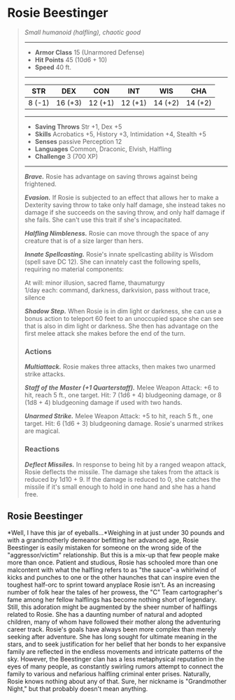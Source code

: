 # Rosie Beestinger
>*Small humanoid (halfling), chaotic good*
>___
>- **Armor Class** 15 (Unarmored Defense)
>- **Hit Points** 45 (10d6 + 10)
>- **Speed** 40 ft.
>___
>|STR|DEX|CON|INT|WIS|CHA|
>|:---:|:---:|:---:|:---:|:---:|:---:|
>|8 (-1)|16 (+3)|12 (+1)|12 (+1)|14 (+2)|14 (+2)|
>___
>- **Saving Throws** Str +1, Dex +5
>- **Skills** Acrobatics +5, History +3, Intimidation +4, Stealth +5
>- **Senses** passive Perception 12
>- **Languages** Common, Draconic, Elvish, Halfling
>- **Challenge** 3 (700 XP)
>___
>***Brave.*** Rosie has advantage on saving throws against being frightened.  
>
>***Evasion.*** If Rosie is subjected to an effect that allows her to make a Dexterity saving throw to take only half damage, she instead takes no damage if she succeeds on the saving throw, and only half damage if she fails. She can't use this trait if she's incapacitated.  
>
>***Halfling Nimbleness.*** Rosie can move through the space of any creature that is of a size larger than hers.  
>
>***Innate Spellcasting.*** Rosie's innate spellcasting ability is Wisdom (spell save DC 12). She can innately cast the following spells, requiring no material components:  
>
>At will: minor illusion, sacred flame, thaumaturgy  
>1/day each: command, darkness, darkvision, pass without trace, silence  
>
>
>***Shadow Step.*** When Rosie is in dim light or darkness, she can use a bonus action to teleport 60 feet to an unoccupied space she can see that is also in dim light or darkness. She then has advantage on the first melee attack she makes before the end of the turn.  
>
>### Actions
>***Multiattack.*** Rosie makes three attacks, then makes two unarmed strike attacks.  
>
>***Staff of the Master (+1 Quarterstaff).*** Melee Weapon Attack: +6 to hit, reach 5 ft., one target. Hit: 7 (1d6 + 4) bludgeoning damage, or 8 (1d8 + 4) bludgeoning damage if used with two hands.  
>
>***Unarmed Strike.*** Melee Weapon Attack: +5 to hit, reach 5 ft., one target. Hit: 6 (1d6 + 3) bludgeoning damage. Rosie's unarmed strikes are magical.  
>
>### Reactions
>***Deflect Missiles.*** In response to being hit by a ranged weapon attack, Rosie deflects the missile. The damage she takes from the attack is reduced by 1d10 + 9. If the damage is reduced to 0, she catches the missile if it's small enough to hold in one hand and she has a hand free.
## Rosie Beestinger
*Well, I have this jar of eyeballs...*Weighing in at just under 30 pounds and with a grandmotherly demeanor befitting her advanced age, Rosie Beestinger is easily mistaken for someone on the wrong side of the "aggressor/victim" relationship. But this is a mix-up that few people make more than once. Patient and studious, Rosie has schooled more than one malcontent with what the halfling refers to as "the sauce"-a whirlwind of kicks and punches to one or the other haunches that can inspire even the toughest half-orc to sprint toward anyplace Rosie isn't. As an increasing number of folk hear the tales of her prowess, the "C" Team cartographer's fame among her fellow halflings has become nothing short of legendary. Still, this adoration might be augmented by the sheer number of halflings related to Rosie. She has a daunting number of natural and adopted children, many of whom have followed their mother along the adventuring career track.
Rosie's goals have always been more complex than merely seeking after adventure. She has long sought for ultimate meaning in the stars, and to seek justification for her belief that her bonds to her expansive family are reflected in the endless movements and intricate patterns of the sky. However, the Beestinger clan has a less metaphysical reputation in the eyes of many people, as constantly swirling rumors attempt to connect the family to various and nefarious halfling criminal enter prises. Naturally, Rosie knows nothing about any of that. Sure, her nickname is "Grandmother Night," but that probably doesn't mean anything.
